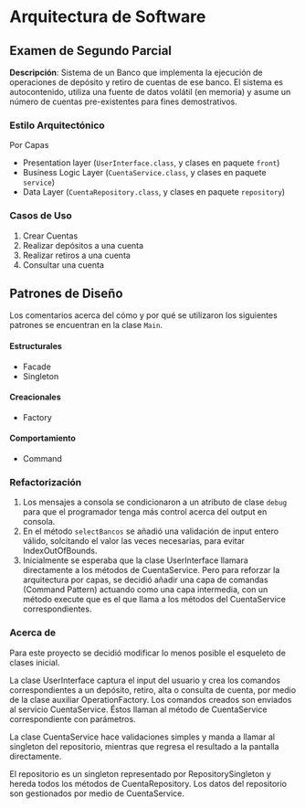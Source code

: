 # Arquitectura de Software
## Examen de Segundo Parcial

**Descripción**: Sistema de un Banco que implementa la ejecución de operaciones 
de depósito y retiro de cuentas de ese banco. 
El sistema es autocontenido, utiliza una fuente de datos
volátil (en memoria) y asume un número de cuentas pre-existentes para fines demostrativos.

### Estilo Arquitectónico
Por Capas
  - Presentation layer (`UserInterface.class`, y clases en paquete `front`)
  - Business Logic Layer (`CuentaService.class`, y clases en paquete `service`)
  - Data Layer (`CuentaRepository.class`, y clases en paquete `repository`)

### Casos de Uso
1. Crear Cuentas
2. Realizar depósitos a una cuenta
3. Realizar retiros a una cuenta
4. Consultar una cuenta

## Patrones de Diseño
Los comentarios acerca del cómo y por qué se utilizaron los siguientes patrones
se encuentran en la clase `Main`.

#### Estructurales
- Facade
- Singleton

#### Creacionales
- Factory

#### Comportamiento
- Command

### Refactorización
1. Los mensajes a consola se condicionaron a un atributo de clase `debug` para que el programador tenga más control acerca del output en consola.
2. En el método `selectBancos` se añadió una validación de input entero válido, solcitando el valor las veces necesarias,
   para evitar IndexOutOfBounds.
3. Inicialmente se esperaba que la clase UserInterface llamara directamente a los métodos de CuentaService. Pero para
   reforzar la arquitectura por capas, se decidió añadir una capa de comandas (Command Pattern) actuando como una
   capa intermedia, con un método execute que es el que llama a los métodos del CuentaService correspondientes.

### Acerca de
Para este proyecto se decidió modificar lo menos posible el esqueleto de clases inicial.

La clase UserInterface captura el input del usuario y crea los comandos correspondientes
a un depósito, retiro, alta o consulta de cuenta, por medio de la clase auxiliar OperationFactory.
Los comandos creados son enviados al servicio CuentaService. Éstos llaman al método de CuentaService
correspondiente con parámetros.

La clase CuentaService hace validaciones simples y manda a llamar al singleton del repositorio,
mientras que regresa el resultado a la pantalla directamente.

El repositorio es un singleton representado por RepositorySingleton
y hereda todos los métodos de CuentaRepository. Los datos del repositorio son
gestionados por medio de CuentaService.